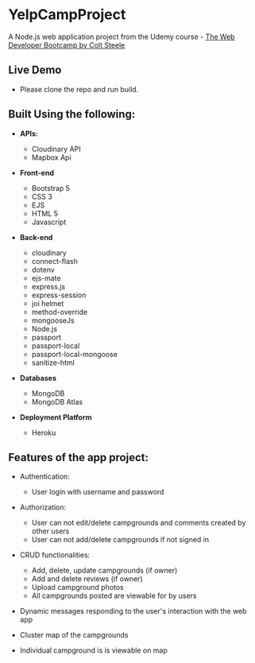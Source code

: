 # YelpCampProject
A Node.js web application project from the Udemy course - [The Web Developer Bootcamp by Colt Steele](https://www.udemy.com/course/the-web-developer-bootcamp/)

## Live Demo 
- Please clone the repo and run build.

## Built Using the following:
- **APIs:**
    - Cloudinary API
    - Mapbox Api

- **Front-end** 
    - Bootstrap 5
    - CSS 3
    - EJS
    - HTML 5
    - Javascript

- **Back-end**
    - cloudinary 
    - connect-flash 
    - dotenv 
    - ejs-mate 
    - express.js 
    - express-session 
    - joi helmet
    - method-override
    - mongooseJs
    - Node.js
    - passport
    - passport-local
    - passport-local-mongoose
    - sanitize-html

- **Databases**
    - MongoDB
    - MongoDB Atlas

- **Deployment Platform**
    - Heroku

## Features of the app project:

- Authentication:
    - User login with username and password

- Authorization:
    - User can not edit/delete campgrounds and comments created by other users
    - User can not add/delete campgrounds if not signed in

- CRUD functionalities:
    - Add, delete, update campgrounds (if owner)
    - Add and delete reviews (if owner)
    - Upload campground photos
    - All campgrounds posted are viewable for by users
   
- Dynamic messages responding to the user's interaction with the web app

- Cluster map of the campgrounds

- Individual campground is is viewable on map


